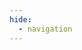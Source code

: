 ```yaml
---
hide:
  - navigation
---
```

<head>
<script>
  !function(){'use strict';var e=['debug','destroy','do','help','identify','is','off','on','ready','render','reset','safe','set'];if(window.noticeable)console.warn('Noticeable SDK code snippet loaded more than once');else{var n=function(e){return function(){var n=Array.prototype.slice.call(arguments);return n.unshift(e),t.push(n),t}},t=window.noticeable=window.noticeable||[];!function(){for(var o=0;o<e.length;o++){var r=e[o];t[r]=n(r)}}(),function(){var e=document.createElement('script');e.async=!0,e.src='https://sdk.noticeable.io/l.js';var n=document.head;n.insertBefore(e,n.firstChild)}()}}();
  noticeable.render('widget', '5eydUqaZeynxyMKyT7b6');
</script>
</head>
<div id="noticeable-widget"></div>
